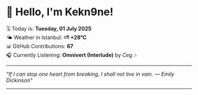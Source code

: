 # 👋 Hello, I'm Kekn9ne!

🗓️ Today is: **Tuesday, 01 July 2025**  
🌤️ Weather in Istanbul: **⛅️  +28°C**  
📊 GitHub Contributions: **67**  
🎧 Currently Listening: **Omnivert (Interlude)** by *Ceg* 🎶

---

_"If I can stop one heart from breaking, I shall not live in vain. — *Emily Dickinson*"_

---
